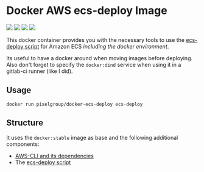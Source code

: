 # Docker AWS ecs-deploy Image

[![](https://img.shields.io/microbadger/layers/pixelgroup/docker-ecs-deploy.svg)](https://microbadger.com/images/pixelgroup/docker-ecs-deploy)
[![](https://img.shields.io/microbadger/image-size/pixelgroup/docker-ecs-deploy.svg)](https://microbadger.com/images/pixelgroup/docker-ecs-deploy)
[![](https://img.shields.io/docker/pulls/pixelgroup/docker-ecs-deploy.svg)](https://hub.docker.com/r/pixelgroup/docker-ecs-deploy)
[![](https://img.shields.io/github/license/PixelGmbH/docker-ecs-deploy.svg?maxAge=3600)](https://github.com/PixelGmbH/docker-ecs-deploy/blob/master/LICENCE)

This docker container provides you with the necessary tools to use the [ecs-deploy script](https://github.com/silinternational/ecs-deploy) for Amazon ECS _including the docker environment_.

Its useful to have a docker around when moving images before deploying. Also don't forget to specify the `docker:dind` service when using it in a gitlab-ci runner (like I did).

## Usage

`docker run pixelgroup/docker-ecs-deploy ecs-deploy`

## Structure

It uses the `docker:stable` image as base and the following additional components:

* [AWS-CLI and its dependencies](https://docs.aws.amazon.com/de_de/cli/latest/userguide/awscli-install-linux.html)
* The [ecs-deploy script](https://github.com/silinternational/ecs-deploy)
